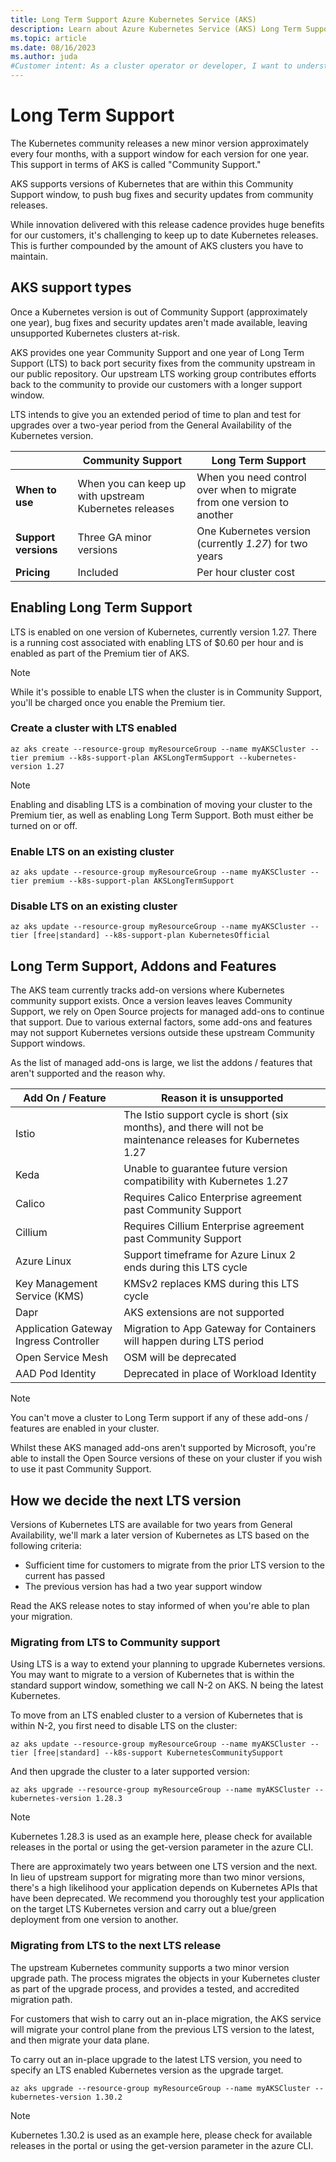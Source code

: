 ```yaml
---
title: Long Term Support Azure Kubernetes Service (AKS)
description: Learn about Azure Kubernetes Service (AKS) Long Term Support for Kubernetes
ms.topic: article
ms.date: 08/16/2023
ms.author: juda
#Customer intent: As a cluster operator or developer, I want to understand how Long Term Support for Kubernetes on AKS works.
---
```


# Long Term Support
The Kubernetes community releases a new minor version approximately every four months, with a support window for each version for one year.  This support in terms of AKS is called "Community Support."

AKS supports versions of Kubernetes that are within this Community Support window, to push bug fixes and security updates from community releases.

While innovation delivered with this release cadence provides huge benefits for our customers, it's challenging to keep up to date Kubernetes releases. This is further compounded by the amount of AKS clusters you have to maintain.  


## AKS support types
Once a Kubernetes version is out of Community Support (approximately one year), bug fixes and security updates aren't made available, leaving unsupported Kubernetes clusters at-risk.  

AKS provides one year Community Support and one year of Long Term Support (LTS) to back port security fixes from the community upstream in our public repository. Our upstream LTS working group contributes efforts back to the community to provide our customers with a longer support window.

LTS intends to give you an extended period of time to plan and test for upgrades over a two-year period from the General Availability of the Kubernetes version.

|   | Community Support  |Long Term Support   |
|---|---|---|
| **When to use** | When you can keep up with upstream Kubernetes releases | When you need control over when to migrate from one version to another  |
|  **Support versions** | Three GA minor versions | One Kubernetes version (currently *1.27*) for two years  |
|  **Pricing** | Included  |  Per hour cluster cost |


## Enabling Long Term Support

LTS is enabled on one version of Kubernetes, currently version 1.27.  There is a running cost associated with enabling LTS of $0.60 per hour and is enabled as part of the Premium tier of AKS.

> [!NOTE]
> While it's possible to enable LTS when the cluster is in Community Support, you'll be charged once you enable the Premium tier.

### Create a cluster with LTS enabled
```
az aks create --resource-group myResourceGroup --name myAKSCluster --tier premium --k8s-support-plan AKSLongTermSupport --kubernetes-version 1.27
```

> [!NOTE]
> Enabling and disabling LTS is a combination of moving your cluster to the Premium tier, as well as enabling Long Term Support.  Both must either be turned on or off.

### Enable LTS on an existing cluster
```
az aks update --resource-group myResourceGroup --name myAKSCluster --tier premium --k8s-support-plan AKSLongTermSupport
```

### Disable LTS on an existing cluster
```
az aks update --resource-group myResourceGroup --name myAKSCluster --tier [free|standard] --k8s-support-plan KubernetesOfficial
```

## Long Term Support, Addons and Features
The AKS team currently tracks add-on versions where Kubernetes community support exists. Once a version leaves leaves Community Support, we rely on Open Source projects for managed add-ons to continue that support. Due to various external factors, some add-ons and features may not support Kubernetes versions outside these upstream Community Support windows.

As the list of managed add-ons is large, we list the addons / features that aren't supported and the reason why.

|  Add On / Feature | Reason it is unsupported |
---|---|
| Istio |  The Istio support cycle is short (six months), and there will not be maintenance releases for Kubernetes 1.27 |
| Keda | Unable to guarantee future version compatibility with Kubernetes 1.27 |
| Calico  |  Requires Calico Enterprise agreement past Community Support |
| Cillium  |  Requires Cillium Enterprise agreement past Community Support |
| Azure Linux | Support timeframe for Azure Linux 2 ends during this LTS cycle |
| Key Management Service (KMS) | KMSv2 replaces KMS during this LTS cycle |
| Dapr | AKS extensions are not supported |
| Application Gateway Ingress Controller | Migration to App Gateway for Containers will happen during LTS period |
| Open Service Mesh | OSM will be deprecated|
| AAD Pod Identity  | Deprecated in place of Workload Identity |


> [!NOTE]

You can't move a cluster to Long Term support if any of these add-ons / features are enabled in your cluster.  

Whilst these AKS managed add-ons aren't supported by Microsoft, you're able to install the Open Source versions of these on your cluster if you wish to use it past Community Support.

## How we decide the next LTS version
Versions of Kubernetes LTS are available for two years from General Availability, we'll mark a later version of Kubernetes as LTS based on the following criteria:
* Sufficient time for customers to migrate from the prior LTS version to the current has passed
* The previous version has had a two year support window

Read the AKS release notes to stay informed of when you're able to plan your migration.

### Migrating from LTS to Community support
Using LTS is a way to extend your planning to upgrade Kubernetes versions. You may want to migrate to a version of Kubernetes that is within the standard support window, something we call N-2 on AKS.  N being the latest Kubernetes.  

To move from an LTS enabled cluster to a version of Kubernetes that is within N-2, you first need to disable LTS on the cluster:

```
az aks update --resource-group myResourceGroup --name myAKSCluster --tier [free|standard] --k8s-support KubernetesCommunitySupport
```

And then upgrade the cluster to a later supported version:

```
az aks upgrade --resource-group myResourceGroup --name myAKSCluster --kubernetes-version 1.28.3
```
> [!NOTE]
> Kubernetes 1.28.3 is used as an example here, please check for available releases in the portal or using the get-version parameter in the azure CLI.

There are approximately two years between one LTS version and the next.  In lieu of upstream support for migrating more than two minor versions, there's a high likelihood your application depends on Kubernetes APIs that have been deprecated.  We recommend you thoroughly test your application on the target LTS Kubernetes version and carry out a blue/green deployment from one version to another.

### Migrating from LTS to the next LTS release
The upstream Kubernetes community supports a two minor version upgrade path.  The process migrates the objects in your Kubernetes cluster as part of the upgrade process, and provides a tested, and accredited migration path.

For customers that wish to carry out an in-place migration, the AKS service will migrate your control plane from the previous LTS version to the latest, and then migrate your data plane.

To carry out an in-place upgrade to the latest LTS version, you need to specify an LTS enabled Kubernetes version as the upgrade target.

```
az aks upgrade --resource-group myResourceGroup --name myAKSCluster --kubernetes-version 1.30.2
```

> [!NOTE]
> Kubernetes 1.30.2 is used as an example here, please check for available releases in the portal or using the get-version parameter in the azure CLI.
